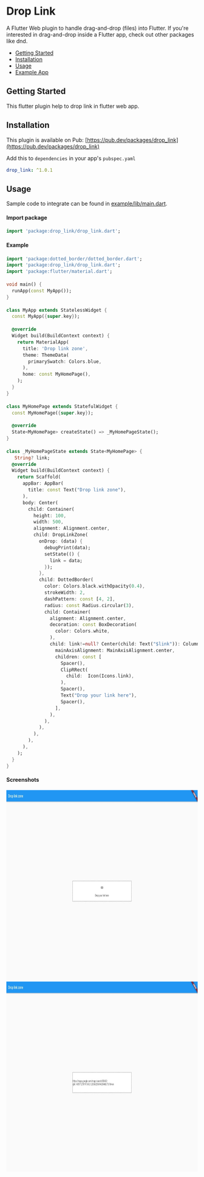 # Drop Link

A Flutter Web plugin to handle drag-and-drop (files) into Flutter. If you're interested in drag-and-drop inside a Flutter app, check out other packages like dnd.

* [Getting Started](#getting-started)
* [Installation](#installation)
* [Usage](#usage)
* [Example App](https://github.com/KalybosPro/drop_link/tree/main/example)

## Getting Started

This flutter plugin help to drop link in flutter web app.

## Installation

This plugin is available on Pub: [https://pub.dev/packages/drop_link](https://pub.dev/packages/drop_link)

Add this to `dependencies` in your app's `pubspec.yaml`

```yaml
drop_link: ^1.0.1
```

## Usage

Sample code to integrate can be found in [example/lib/main.dart](example/lib/main.dart).

#### Import package

```dart
import 'package:drop_link/drop_link.dart';
```

#### Example

```dart
import 'package:dotted_border/dotted_border.dart';
import 'package:drop_link/drop_link.dart';
import 'package:flutter/material.dart';

void main() {
  runApp(const MyApp());
}

class MyApp extends StatelessWidget {
  const MyApp({super.key});

  @override
  Widget build(BuildContext context) {
    return MaterialApp(
      title: 'Drop link zone',
      theme: ThemeData(
        primarySwatch: Colors.blue,
      ),
      home: const MyHomePage(),
    );
  }
}

class MyHomePage extends StatefulWidget {
  const MyHomePage({super.key});

  @override
  State<MyHomePage> createState() => _MyHomePageState();
}

class _MyHomePageState extends State<MyHomePage> {
   String? link;
  @override
  Widget build(BuildContext context) {
    return Scaffold(
      appBar: AppBar(
        title: const Text("Drop link zone"),
      ),
      body: Center(
        child: Container(
          height: 100,
          width: 500,
          alignment: Alignment.center,
          child: DropLinkZone(
            onDrop: (data) {
              debugPrint(data);
              setState(() {
                link = data;
              });
            },
            child: DottedBorder(
              color: Colors.black.withOpacity(0.4),
              strokeWidth: 2,
              dashPattern: const [4, 2],
              radius: const Radius.circular(3),
              child: Container(
                alignment: Alignment.center,
                decoration: const BoxDecoration(
                  color: Colors.white,
                ),
                child: link!=null? Center(child: Text("$link")): Column(
                  mainAxisAlignment: MainAxisAlignment.center,
                  children: const [
                    Spacer(),
                    ClipRRect(
                      child:  Icon(Icons.link),
                    ),
                    Spacer(),
                    Text("Drop your link here"),
                    Spacer(),
                  ],
                ),
              ),
            ),
          ),
        ),
      ),
    );
  }
}

```
#### Screenshots

<img src="https://github.com/KalybosPro/drop_link/blob/main/Capture%20web_8-9-2023_13262_localhost.jpeg" height="500px"/>
<img src="https://github.com/KalybosPro/drop_link/blob/main/Capture%20web_8-9-2023_133143_localhost.jpeg" height="500px"/>